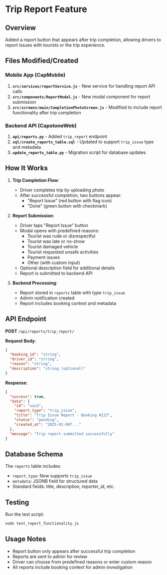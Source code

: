 # Trip Report Feature

## Overview
Added a report button that appears after trip completion, allowing drivers to report issues with tourists or the trip experience.

## Files Modified/Created

### Mobile App (CapMobile)
1. **`src/services/reportService.js`** - New service for handling report API calls
2. **`src/components/ReportModal.js`** - New modal component for report submission
3. **`src/screens/main/CompletionPhotoScreen.js`** - Modified to include report functionality after trip completion

### Backend API (CapstoneWeb)
1. **`api/reports.py`** - Added `trip_report` endpoint
2. **`sql/create_reports_table.sql`** - Updated to support `trip_issue` type and metadata
3. **`update_reports_table.py`** - Migration script for database updates

## How It Works

1. **Trip Completion Flow**:
   - Driver completes trip by uploading photo
   - After successful completion, two buttons appear:
     - "Report Issue" (red button with flag icon)
     - "Done" (green button with checkmark)

2. **Report Submission**:
   - Driver taps "Report Issue" button
   - Modal opens with predefined reasons:
     - Tourist was rude or disrespectful
     - Tourist was late or no-show
     - Tourist damaged vehicle
     - Tourist requested unsafe activities
     - Payment issues
     - Other (with custom input)
   - Optional description field for additional details
   - Report is submitted to backend API

3. **Backend Processing**:
   - Report stored in `reports` table with type `trip_issue`
   - Admin notification created
   - Report includes booking context and metadata

## API Endpoint

**POST** `/api/reports/trip_report/`

**Request Body**:
```json
{
  "booking_id": "string",
  "driver_id": "string", 
  "reason": "string",
  "description": "string (optional)"
}
```

**Response**:
```json
{
  "success": true,
  "data": {
    "id": "uuid",
    "report_type": "trip_issue",
    "title": "Trip Issue Report - Booking #123",
    "status": "pending",
    "created_at": "2025-01-09T..."
  },
  "message": "Trip report submitted successfully"
}
```

## Database Schema

The `reports` table includes:
- `report_type`: Now supports `trip_issue`
- `metadata`: JSONB field for structured data
- Standard fields: title, description, reporter_id, etc.

## Testing

Run the test script:
```bash
node test_report_functionality.js
```

## Usage Notes

- Report button only appears after successful trip completion
- Reports are sent to admin for review
- Driver can choose from predefined reasons or enter custom reason
- All reports include booking context for admin investigation